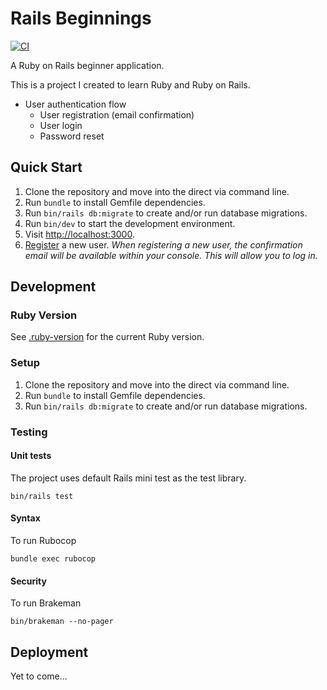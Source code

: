 # Rails Beginnings

[![CI](https://github.com/basecardhero/rails-beginnings/actions/workflows/ci.yml/badge.svg)](https://github.com/basecardhero/rails-beginnings/actions/workflows/ci.yml)

A Ruby on Rails beginner application.

This is a project I created to learn Ruby and Ruby on Rails.

- User authentication flow
  - User registration (email confirmation)
  - User login
  - Password reset

## Quick Start

1. Clone the repository and move into the direct via command line.
1. Run `bundle` to install Gemfile dependencies.
1. Run `bin/rails db:migrate` to create and/or run database migrations.
1. Run `bin/dev` to start the development environment.
1. Visit [http://localhost:3000](http://localhost:3000).
1. [Register](http://localhost:3000/registrations/new) a new user. _When registering a new user, the confirmation email will be available within your console. This will allow you to log in._

## Development

### Ruby Version

See [.ruby-version](.ruby-version) for the current Ruby version.

### Setup

1. Clone the repository and move into the direct via command line.
1. Run `bundle` to install Gemfile dependencies.
1. Run `bin/rails db:migrate` to create and/or run database migrations.

### Testing

#### Unit tests
The project uses default Rails mini test as the test library.
```
bin/rails test
```

#### Syntax
To run Rubocop
```
bundle exec rubocop
```

#### Security
To run Brakeman
```
bin/brakeman --no-pager
```

## Deployment

Yet to come...
